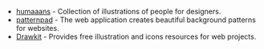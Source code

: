 - [humaaans](https://www.humaaans.com/) - Collection of illustrations of people for designers.
- [patternpad](https://patternpad.com/) - The web application creates beautiful background patterns for websites.
- [Drawkit](https://drawkit.com/) - Provides free illustration and icons resources for web projects.
